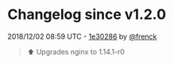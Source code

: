 # Changelog since v1.2.0

2018/12/02 08:59 UTC - [1e30286](https://github.com/hassio-addons/addon-happy-bubbles/commit/1e30286af94a540e6379b72bd490c16928b427b7) by [@frenck](https://github.com/frenck)
> :arrow_up: Upgrades nginx to 1.14.1-r0 

